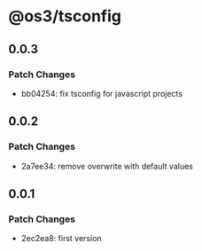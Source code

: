 # @os3/tsconfig

## 0.0.3

### Patch Changes

- bb04254: fix tsconfig for javascript projects

## 0.0.2

### Patch Changes

- 2a7ee34: remove overwrite with default values

## 0.0.1

### Patch Changes

- 2ec2ea8: first version
